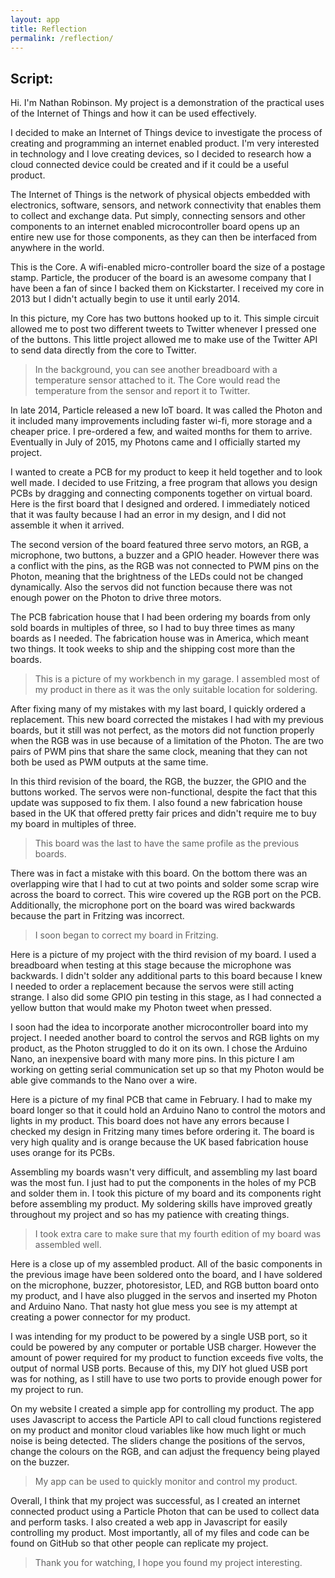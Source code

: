 ```yaml
---
layout: app
title: Reflection
permalink: /reflection/
---
```


Script:
-----
Hi.  I'm Nathan Robinson.  My project is a demonstration of the practical uses of the Internet of Things and how it can be used effectively.

I decided to make an Internet of Things device to investigate the process of creating and programming an internet enabled product.  I'm very interested in technology and I love creating devices, so I decided to research how a cloud connected device could be created and if it could be a useful product.

The Internet of Things is the network of physical objects embedded with electronics, software, sensors, and network connectivity that enables them to collect and exchange data.  Put simply, connecting sensors and other components to an internet enabled microcontroller board opens up an entire new use for those components, as they can then be interfaced from anywhere in the world.

This is the Core.  A wifi-enabled micro-controller board the size of a postage stamp.  Particle, the producer of the board is an awesome company that I have been a fan of since I backed them on Kickstarter.  I received my core in 2013 but I didn't actually begin to use it until early 2014.

In this picture, my Core has two buttons hooked up to it.  This simple circuit allowed me to post two different tweets to Twitter whenever I pressed one of the buttons.  This little project allowed me to make use of the Twitter API to send data directly from the core to Twitter.

> In the background, you can see another breadboard with a temperature sensor attached to it.  The Core would read the temperature from the sensor and report it to Twitter.

In late 2014, Particle released a new IoT board.  It was called the Photon and it included many improvements including faster wi-fi, more storage and a cheaper price.  I pre-ordered a few, and waited months for them to arrive.  Eventually in July of 2015, my Photons came and I officially started my project.

I wanted to create a PCB for my product to keep it held together and to look well made.  I decided to use Fritzing, a free program that allows you design PCBs by dragging and connecting components together on virtual board.  Here is the first board that I designed and ordered.  I immediately noticed that it was faulty because I had an error in my design, and I did not assemble it when it arrived.

The second version of the board featured three servo motors, an RGB, a microphone, two buttons, a buzzer and a GPIO header.  However there was a conflict with the pins, as the RGB was not connected to PWM pins on the Photon, meaning that the brightness of the LEDs could not be changed dynamically.  Also the servos did not function because there was not enough power on the Photon to drive three motors.

The PCB fabrication house that I had been ordering my boards from only sold boards in multiples of three, so I had to buy three times as many boards as I needed.  The fabrication house was in America, which meant two things.  It took weeks to ship and the shipping cost more than the boards.

> This is a picture of my workbench in my garage.  I assembled most of my product in there as it was the only suitable location for soldering.

After fixing many of my mistakes with my last board, I quickly ordered a replacement.  This new board corrected the mistakes I had with my previous boards, but it still was not perfect, as the motors did not function properly when the RGB was in use because of a limitation of the Photon.  The are two pairs of PWM pins that share the same clock, meaning that they can not both be used as PWM outputs at the same time.

In this third revision of the board, the RGB, the buzzer, the GPIO and the buttons worked.  The servos were non-functional, despite the fact that this update was supposed to fix them.  I also found a new fabrication house based in the UK that offered pretty fair prices and didn't require me to buy my board in multiples of three.

> This board was the last to have the same profile as the previous boards.

There was in fact a mistake with this board.  On the bottom there was an overlapping wire that I had to cut at two points and solder some scrap wire across the board to correct.  This wire covered up the RGB port on the PCB.  Additionally, the microphone port on the board was wired backwards because the part in Fritzing was incorrect.

> I soon began to correct my board in Fritzing.

Here is a picture of my project with the third revision of my board.  I used a breadboard when testing at this stage because the microphone was backwards.  I didn't solder any additional parts to this board because I knew I needed to order a replacement because the servos were still acting strange.  I also did some GPIO pin testing in this stage, as I had connected a yellow button that would make my Photon tweet when pressed.

I soon had the idea to incorporate another microcontroller board into my project.  I needed another board to control the servos and RGB lights on my product, as the Photon struggled to do it on its own.  I chose the Arduino Nano, an inexpensive board with many more pins.  In this picture I am working on getting serial communication set up so that my Photon would be able give commands to the Nano over a wire.

Here is a picture of my final PCB that came in February.  I had to make my board longer so that it could hold an Arduino Nano to control the motors and lights in my product.  This board does not have any errors because I checked my design in Fritzing many times before ordering it.  The board is very high quality and is orange because the UK based fabrication house uses orange for its PCBs.

Assembling my boards wasn't very difficult, and assembling my last board was the most fun.  I just had to put the components in the holes of my PCB and solder them in.  I took this picture of my board and its components right before assembling my product.  My soldering skills have improved greatly throughout my project and so has my patience with creating things.

> I took extra care to make sure that my fourth edition of my board was assembled well.

Here is a close up of my assembled product.  All of the basic components in the previous image have been soldered onto the board, and I have soldered on the microphone, buzzer, photoresistor, LED, and RGB button board onto my product, and I have also plugged in the servos and inserted my Photon and Arduino Nano.  That nasty hot glue mess you see is my attempt at creating a power connector for my product.

I was intending for my product to be powered by a single USB port, so it could be powered by any computer or portable USB charger.  However the amount of power required for my product to function exceeds five volts, the output of normal USB ports.  Because of this, my DIY hot glued USB port was for nothing, as I still have to use two ports to provide enough power for my project to run.

On my website I created a simple app for controlling my product.  The app uses Javascript to access the Particle API to call cloud functions registered on my product and monitor cloud variables like how much light or much noise is being detected.  The sliders change the positions of the servos, change the colours on the RGB, and can adjust the frequency being played on the buzzer.

> My app can be used to quickly monitor and control my product.

Overall, I think that my project was successful, as I created an internet connected product using a Particle Photon that can be used to collect data and perform tasks.  I also created a web app in Javascript for easily controlling my product.  Most importantly, all of my files and code can be found on GitHub so that other people can replicate my project.

> Thank you for watching, I hope you found my project interesting.

